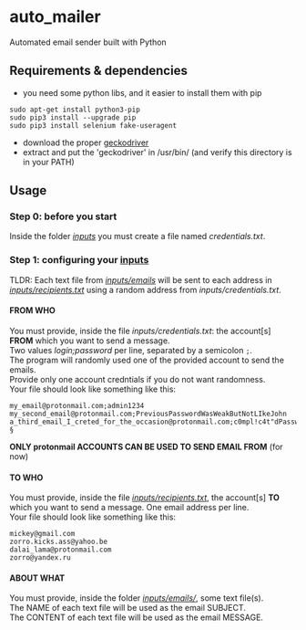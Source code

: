 # auto_mailer

Automated email sender built with Python

## Requirements & dependencies

- you need some python libs, and it easier to install them with pip
```commandline
sudo apt-get install python3-pip
sudo pip3 install --upgrade pip
sudo pip3 install selenium fake-useragent
```
- download the proper [geckodriver](https://github.com/mozilla/geckodriver/releases)
- extract and put the 'geckodriver' in /usr/bin/ (and verify this directory is in your PATH)

## Usage
### Step 0: before you start
Inside the folder _[inputs](inputs)_ you must create a file named _credentials.txt_.

### Step 1: configuring your [inputs](inputs)
TLDR: Each text file from _[inputs/emails](inputs/emails)_ will be sent to each address in _[inputs/recipients.txt](inputs/recipients.txt)_ using a random address from _inputs/credentials.txt_.  

#### FROM WHO
You must provide, inside the file _inputs/credentials.txt_: the account[s] **FROM** which you want to send a message.  
Two values _login;password_ per line, separated by a semicolon `;`.  
The program will randomly used one of the provided account to send the emails.  
Provide only one account credntials if you do not want randomness.  
Your file should look like something like this:
```text
my_email@protonmail.com;admin1234
my_second_email@protonmail.com;PreviousPasswordWasWeakButNotLIkeJohn
a_third_email_I_creted_for_the_occasion@protonmail.com;c0mpl!c4t"dPasswordWith$tr4ngeCharacters!§
```

**ONLY protonmail ACCOUNTS CAN BE USED TO SEND EMAIL FROM** (for now)



#### TO WHO
You must provide, inside the file _[inputs/recipients.txt](inputs/recipients.txt)_, the account[s] **TO** which you want to send a message. 
One email address per line.  
Your file should look like something like this:  
```text
mickey@gmail.com
zorro.kicks.ass@yahoo.be
dalai_lama@protonmail.com
zorro@yandex.ru
```

#### ABOUT WHAT
You must provide, inside the folder _[inputs/emails/](inputs/recipients.txt)_, some text file(s).  
The NAME of each text file will be used as the email SUBJECT.  
The CONTENT of each text file will be used as the email MESSAGE.  

